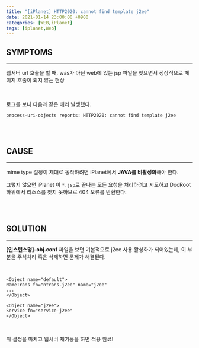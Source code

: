 ```yaml
---
title: "[iPlanet] HTTP2020: cannot find template j2ee"
date: 2021-01-14 23:00:00 +0900
categories: [WEB,iPlanet]
tags: [iplanet,Web]
---
```




## **SYMPTOMS**

---

웹서버 url 호출을 할 때, was가 아닌 web에 있는 jsp 파일을 찾으면서 정상적으로 페이지 호출이 되지 않는 현상

<br/>

로그를 보니 다음과 같은 에러 발생했다.

```shell
process-uri-objects reports: HTTP2020: cannot find template j2ee
```



<br/>

<br/>

## **CAUSE**

---



mime type 설정이 제대로 동작하려면 iPlanet에서 **JAVA를 비활성화**해야 한다.

그렇지 않으면 iPlanet 이  `*.jsp`로 끝나는 모든 요청을 처리하려고 시도하고 DocRoot 하위에서 리소스를 찾지 못하므로 404 오류를 반환한다.

<br/>

<br/>

## **SOLUTION**

---

**[인스턴스명]-obj.conf** 파일을 보면 기본적으로 j2ee 사용 활성화가 되어있는데, 이 부분을 주석처리 혹은 삭제하면 문제가 해결된다.

<br/>

```shell
<Object name="default">
NameTrans fn="ntrans-j2ee" name="j2ee"
...
</Object>

<Object name="j2ee">
Service fn="service-j2ee"
</Object>
```

<br/>

위 설정을 마치고 웹서버 재기동을 하면 적용 완료!



<br/>
